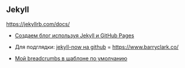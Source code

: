 ## Jekyll

<https://jekyllrb.com/docs/>

- [Создаем блог используя Jekyll и GitHub Pages](https://frontender.info/build-blog-jekyll-github-pages/)
- Для подглядки: [jekyll-now на github](https://github.com/barryclark/jekyll-now) = <https://www.barryclark.co/>

- [Мой breadcrumbs в шаблоне по умолчанию](my_breadcrumbs)

